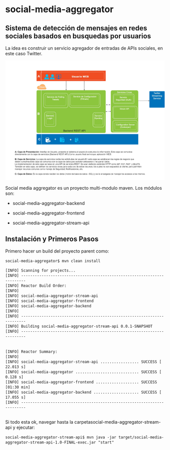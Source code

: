 # social-media-aggregator
## Sistema de detección de mensajes en redes sociales basados en busquedas por usuarios
La idea es construir un servicio agregador de entradas de APIs sociales, en este caso Twitter.

![alt text](https://github.com/olamas/social-media-aggregator/blob/master/social-media-aggregator.jpg)

Social media aggregator es un proyecto multi-modulo maven.
Los módulos son:

- social-media-aggregator-backend

- social-media-aggregator-frontend

- social-media-aggregator-stream-api

## Instalación y Primeros Pasos

Primero hacer un build del proyecto parent como:
```
social-media-aggregator$ mvn clean install
```
```
[INFO] Scanning for projects...
[INFO] ------------------------------------------------------------------------
[INFO] Reactor Build Order:
[INFO]
[INFO] social-media-aggregator-stream-api
[INFO] social-media-aggregator-frontend
[INFO] social-media-aggregator-backend
[INFO]
[INFO] ------------------------------------------------------------------------
[INFO] Building social-media-aggregator-stream-api 0.0.1-SNAPSHOT
[INFO] ------------------------------------------------------------------------


[INFO] Reactor Summary:
[INFO]
[INFO] social-media-aggregator-stream-api ................. SUCCESS [ 22.013 s]
[INFO] social-media-aggregator ............................ SUCCESS [  0.128 s]
[INFO] social-media-aggregator-frontend ................... SUCCESS [01:30 min]
[INFO] social-media-aggregator-backend .................... SUCCESS [ 17.055 s]
[INFO] ------------------------------------------------------------------------


```

Si todo esta ok, navegar hasta la carpetasocial-media-aggregator-stream-api y ejecutar:
```
social-media-aggregator-stream-api$ mvn java -jar target/social-media-aggregator-stream-api-1.0-FINAL-exec.jar "start"
```


